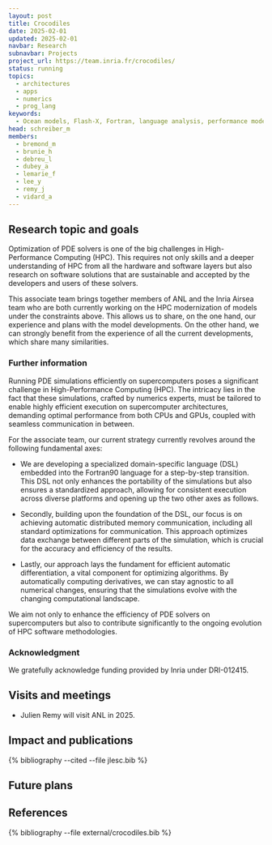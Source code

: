 ```yaml
---
layout: post
title: Crocodiles
date: 2025-02-01
updated: 2025-02-01
navbar: Research
subnavbar: Projects
project_url: https://team.inria.fr/crocodiles/
status: running
topics:
  - architectures
  - apps
  - numerics
  - prog_lang
keywords:
  - Ocean models, Flash-X, Fortran, language analysis, performance modeling, heterogeneous architectures
head: schreiber_m
members:
  - bremond_m
  - brunie_h
  - debreu_l
  - dubey_a
  - lemarie_f
  - lee_y
  - remy_j
  - vidard_a
---
```


## Research topic and goals

Optimization of PDE solvers is one of the big challenges in High-Performance Computing (HPC). This requires not only skills and a deeper understanding of HPC from all the hardware and software layers but also research on software solutions that are sustainable and accepted by the developers and users of these solvers.

This associate team brings together members of ANL and the Inria Airsea team who are both currently working on the HPC modernization of models under the constraints above. This allows us to share, on the one hand, our experience and plans with the model developments. On the other hand, we can strongly benefit from the experience of all the current developments, which share many similarities.

### Further information

Running PDE simulations efficiently on supercomputers poses a significant challenge in High-Performance Computing (HPC). The intricacy lies in the fact that these simulations, crafted by numerics experts, must be tailored to enable highly efficient execution on supercomputer architectures, demanding optimal performance from both CPUs and GPUs, coupled with seamless communication in between.

For the associate team, our current strategy currently revolves around the following fundamental axes:

- We are developing a specialized domain-specific language (DSL) embedded into the Fortran90 language for a step-by-step transition. This DSL not only enhances the portability of the simulations but also ensures a standardized approach, allowing for consistent execution across diverse platforms and opening up the two other axes as follows.

- Secondly, building upon the foundation of the DSL, our focus is on achieving automatic distributed memory communication, including all standard optimizations for communication. This approach optimizes data exchange between different parts of the simulation, which is crucial for the accuracy and efficiency of the results.

- Lastly, our approach lays the fundament for efficient automatic differentiation, a vital component for optimizing algorithms. By automatically computing derivatives, we can stay agnostic to all numerical changes, ensuring that the simulations evolve with the changing computational landscape.

We aim not only to enhance the efficiency of PDE solvers on supercomputers but also to contribute significantly to the ongoing evolution of HPC software methodologies.

### Acknowledgment

We gratefully acknowledge funding provided by Inria under DRI-012415.


## Visits and meetings
 * Julien Remy will visit ANL in 2025.

## Impact and publications

<!--
{% comment %}
=============================
== CITING OWN PUBLICATIONS ==
=============================

You can list your own publications below in case you did not cite them in the text
(which you should do, though).
Use the Liquid citing syntax as explained in the wiki:
https://github.com/JLESC/jlesc.github.io/wiki/Markup-Language#cite-and-list-publications
Remember to use the `--file jlesc.bib` with the `cite` tag.

=====================================
== START HERE WITH YOUR ADDITIONAL REFERENCES ==
{% endcomment %}



{% comment %}
== NO MORE BELOW THIS ==
========================
{% endcomment %}
-->

{% bibliography --cited --file jlesc.bib %}


## Future plans


## References

{% bibliography --file external/crocodiles.bib %}
